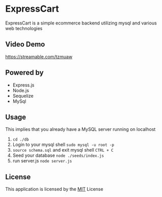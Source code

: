 # ExpressCart
ExpressCart is a simple ecommerce backend utilizing mysql and various web technologies

## Video Demo
https://streamable.com/tzmuaw

## Powered by
- Express.js
- Node.js
- Sequelize
- MySql

## Usage
This implies that you already have a MySQL server running on localhost

1. `cd ./db`
2. Login to your mysql shell `sudo mysql -u root -p`
3. `source schema.sql` and exit mysql shell `CTRL + C`
4. Seed your database `node ./seeds/index.js`
5. run server.js `node server.js`

## License
This application is licensed by the [MIT](LICENSE) License
  